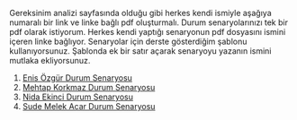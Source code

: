 Gereksinim analizi sayfasında olduğu gibi herkes kendi ismiyle aşağıya numaralı bir link ve linke bağlı pdf oluşturmalı. Durum senaryolarınızı tek bir pdf olarak istiyorum. Herkes kendi yaptığı senaryonun pdf dosyasını ismini içeren linke bağlıyor. Senaryolar için derste gösterdiğim şablonu kullanıyorsunuz. Şablonda ek bir satır açarak senaryoyu yazanın ismini mutlaka ekliyorsunuz.

1. [Enis Özgür Durum Senaryosu](https://github.com/mehtaapxkrkmz/lacivert/blob/main/Durum-Senaryolar%C4%B1/Enis%C3%96zg%C3%BCrDurumSenaryosu.pdf)
2. [Mehtap Korkmaz Durum Senaryosu](MehtapKorkmazDurumSenaryosu.pdf)
3. [Nida Ekinci Durum Senaryosu](NidaEkinciDurumSenaryosu.pdf)
4. [Sude Melek Acar Durum Senaryosu](SudeMelekAcarDurumSenaryosu.pdf)